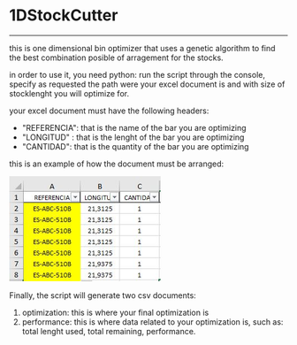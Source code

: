 # 1DStockCutter
  -------------

this is one dimensional bin optimizer that uses a genetic algorithm to find the best combination posible of arragement for the stocks.

in order to use it, you need python: run the script through the console, specify as requested the path were your excel document is and with size of stocklenght you will optimize for.

your excel document must have the following headers:
* "REFERENCIA": that is the name of the bar you are optimizing
* "LONGITUD" : that is the lenght of the bar you are optimizing
* "CANTIDAD": that is the quantity of the bar you are optimizing

this is an example of how the document must be arranged:

![alt text](https://github.com/colmenaresw/1DStockCutter/blob/main/1DstockImages/Captura1.JPG)

Finally, the script will generate two csv documents:

1. optimization: this is where your final optimization is
2. performance: this is where data related to your optimization is, such as: total lenght used, total remaining, performance.


